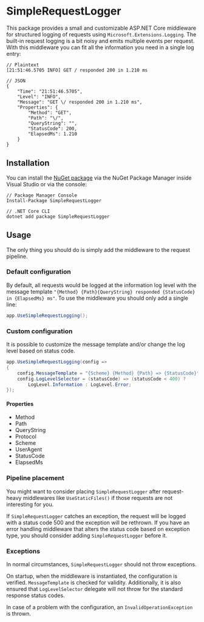 # SimpleRequestLogger

This package provides a small and customizable ASP.NET Core middleware for structured logging of requests using `Microsoft.Extensions.Logging`. The built-in request logging is a bit noisy and emits multiple events per request. With this middleware you can fit all the information you need in a single log entry:

```
// Plaintext
[21:51:46.5705 INFO] GET / responded 200 in 1.210 ms

// JSON
{
    "Time": "21:51:46.5705",
    "Level": "INFO",
    "Message": "GET \/ responded 200 in 1.210 ms",
    "Properties": {
        "Method": "GET",
        "Path": "\/",
        "QueryString": "",
        "StatusCode": 200,
        "ElapsedMs": 1.210
    }
}
```

## Installation

You can install the [NuGet package](https://www.nuget.org/packages/SimpleRequestLogger) via the NuGet Package Manager inside Visual Studio or via the console:

```
// Package Manager Console
Install-Package SimpleRequestLogger

// .NET Core CLI
dotnet add package SimpleRequestLogger
```

## Usage

The only thing you should do is simply add the middleware to the request pipeline.

### Default configuration

By default, all requests would be logged at the information log level with the message template `"{Method} {Path}{QueryString} responded {StatusCode} in {ElapsedMs} ms"`. To use the middleware you should only add a single line:

```csharp
app.UseSimpleRequestLogging();
```

### Custom configuration

It is possible to customize the message template and/or change the log level based on status code.

```csharp
app.UseSimpleRequestLogging(config =>
{
    config.MessageTemplate = "{Scheme} {Method} {Path} => {StatusCode}";
    config.LogLevelSelector = (statusCode) => (statusCode < 400) ? 
        LogLevel.Information : LogLevel.Error;
});
```

#### Properties

- Method
- Path
- QueryString
- Protocol
- Scheme
- UserAgent
- StatusCode
- ElapsedMs

### Pipeline placement

You might want to consider placing `SimpleRequestLogger` after request-heavy middlewares like `UseStaticFiles()` if those requests are not interesting for you.

If `SimpleRequestLogger` catches an exception, the request will be logged with a status code 500 and the exception will be rethrown. If you have an error handling middleware that alters the status code based on exception type, you should consider adding `SimpleRequestLogger` before it. 

### Exceptions

In normal circumstances, `SimpleRequestLogger` should not throw exceptions. 

On startup, when the middleware is instantiated, the configuration is verified. `MessageTemplate` is checked for validity. Additionally, it is also ensured that `LogLevelSelector` delegate will not throw for the standard response status codes. 

In case of a problem with the configuration, an `InvalidOperationException` is thrown.
